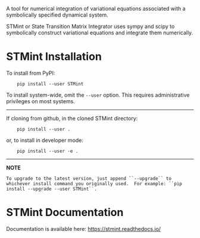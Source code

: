 A tool for numerical integration of variational equations associated with a symbolically specified dynamical system.

STMint or State Transition Matrix Integrator uses sympy and scipy to symbolically construct variational equations and integrate them numerically.

STMint Installation
===================
To install from PyPI:

```
    pip install --user STMint
```

To install system-wide, omit the ``--user`` option. This requires administrative privileges on most systems.

---
If cloning from github, in the cloned STMint directory:

```
    pip install --user .
```

or, to install in developer mode:

```
    pip install --user -e .
```

---
**NOTE**

    To upgrade to the latest version, just append ``--upgrade`` to whichever install command you originally used.  For example: ``pip install --upgrade --user STMint``.

STMint Documentation
====================
Documentation is available here: https://stmint.readthedocs.io/